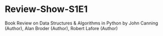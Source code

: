 # Review-Show-S1E1
Book Review on Data Structures &amp; Algorithms in Python by John Canning (Author), Alan Broder (Author), Robert Lafore (Author)
